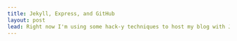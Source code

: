 ```yaml
---
title: Jekyll, Express, and GitHub
layout: post
lead: Right now I'm using some hack-y techniques to host my blog with Jekyll and Express on a VPS. I'm using Express middleware to execute a pull request on the server whenever it receives a GET request for a specific URL, which, while not an ideal solution, works very well for my needs. In this post I'll go over the specifics of using Express for this task.
---
```

